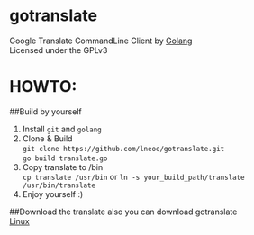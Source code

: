 gotranslate
===========

Google Translate CommandLine Client by [Golang](http://golang.org/)  
Licensed under the GPLv3
  
HOWTO:
==========
##Build by yourself
1. Install `git` and `golang`
2. Clone & Build  
`git clone https://github.com/lneoe/gotranslate.git`  
`go build translate.go`   
3. Copy translate to /bin  
`cp translate /usr/bin`  or `ln -s your_build_path/translate /usr/bin/translate`
4. Enjoy yourself :)  


##Download the translate
also you can download gotranslate  
[Linux](http://goer.im/translate_Archlinux)